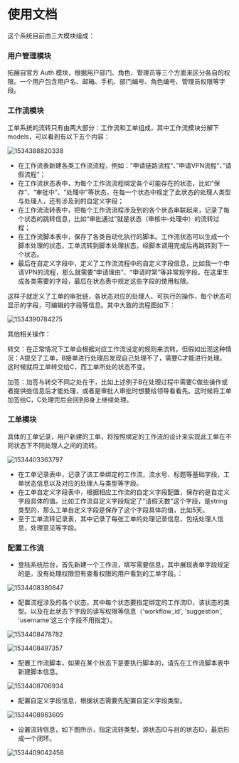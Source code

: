 # 使用文档

这个系统目前由三大模块组成：

### 用户管理模块

拓展自官方 Auth 模块，根据用户部门、角色、管理员等三个方面来区分各自的权限。一个用户包含用户名、邮箱、手机、部门编号、角色编号、管理员权限等字段。

### 工作流模块

工单系统的流转只有由两大部分：工作流和工单组成，其中工作流模块分解下 models，可以看到有以下五个内容：

![1534388820338](backend.assets/1534388820338.png)

- 在工作流表新建各类工作流流程，例如：”申请链路流程“、”申请VPN流程“、”请假流程“；
- 在工作流状态表中，为每个工作流流程绑定各个可能存在的状态，比如“保存”、“审批中”、“处理中”等状态，在每一个状态中规定了此状态的处理人类型与处理人，还有涉及到的自定义字段；
- 在工作流流转表中，把每个工作流流程涉及到的各个状态串联起来，记录了每个状态的跳转信息，比如“审批通过”就是状态（审核中-处理中）的流转过程；
- 在工作流脚本表中，保存了各类自动化执行的脚本。工作流状态可以生成一个脚本处理的状态，工单流转到脚本处理状态，经脚本调用完成后再跳转到下一个状态。
- 最后在自定义字段中，定义了工作流流程中的自定义字段信息，比如我一个申请VPN的流程，那么就需要“申请理由”、“申请时常”等非常规字段。在这里生成各类需要的字段，最后在状态表中规定这些字段的使用权限。

这样子就定义了工单的审批链，各状态对应的处理人、可执行的操作，每个状态可显示的字段，可编辑的字段等信息。其中大致的流程图如下：

![1534390784275](backend.assets/1534390784275.png)

其他相关操作：

转交：在正常情况下工单会根据对应工作流设定的规则来流转。但假如出现这种情况：A提交了工单，B接单进行处理后发现自己处理不了，需要C才能进行处理。这时候就将工单转交给C，而工单所处的状态不变。

加签：加签与转交不同之处在于，比如上述例子B在处理过程中需要C做些操作或者提供些信息后才能处理，或者是审批人审批时想要给领导看看先。这时候将工单加签给C，C处理完后会回到B身上继续处理。

### 工单模块

具体的工单记录，用户新建的工单，将按照绑定的工作流的设计来实现此工单在不同状态下不同处理人之间的流转。

![1534403363797](backend.assets/1534403363797.png)

- 在工单记录表中，记录了该工单绑定的工作流，流水号、标题等基础字段，工单状态信息以及对应的处理人与类型等字段。
- 在工单自定义字段表中，根据相应工作流的自定义字段配置，保存的是自定义字段具体的值。比如工作流自定义字段规定了"请假天数"这个字段，是string类型的，那么工单自定义字段是保存了这个字段具体的值，比如5天。
- 至于工单流转记录表，其中记录了每张工单的处理记录信息，包括处理人信息，处理意见等字段。

### 配置工作流

- 登陆系统后台，首先新建一个工作流，填写需要信息，其中展现表单字段规定的是，没有处理权限但有查看权限的用户看到的工单字段。：

![1534408380847](backend.assets/1534408380847.png)

- 配置流程涉及的各个状态，其中每个状态要指定绑定的工作流ID，该状态的类型。以及在此状态下字段的读写权限等信息（'workflow_id', 'suggestion', 'username'这三个字段不用指定）。

![1534408478782](backend.assets/1534408478782.png)

![1534408497357](backend.assets/1534408497357.png)

- 配置工作流脚本，如果在某个状态下是要执行脚本的，请先在工作流脚本表中新建脚本信息。

![1534408706934](backend.assets/1534408706934.png)

- 配置自定义字段信息，根据状态需要先配置自定义字段类型。

![1534408963605](backend.assets/1534408963605.png)

- 设置流转信息，如下图所示，指定流转类型，源状态ID与目的状态ID，最后形成一个闭环。

![1534409042458](backend.assets/1534409042458.png)



